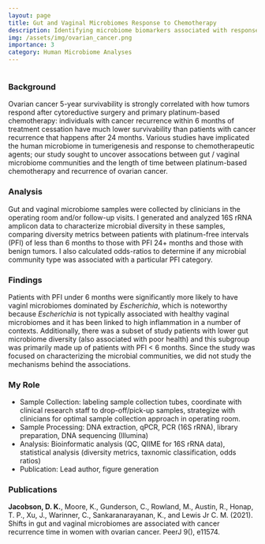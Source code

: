 ```yaml
---
layout: page
title: Gut and Vaginal Microbiomes Response to Chemotherapy
description: Identifying microbiome biomarkers associated with response to chemotherapy treatments
img: /assets/img/ovarian_cancer.png
importance: 3
category: Human Microbiome Analyses
---
```

<div class="row">
    <div class="col-sm mt-3 mt-md-0">
        <img class="img-fluid rounded z-depth-1" src="{{ '/assets/img/ovarian_odds.png' | relative_url }}" alt="" title="example image"/>
    </div>
</div>

### Background

Ovarian cancer 5-year survivability is strongly correlated with how tumors respond after cytoreductive surgery and primary platinum-based chemotherapy: individuals with cancer recurrence within 6 months of treatment cessation have much lower survivability than patients with cancer recurrence that happens after 24 months. Various studies have implicated the human microbiome in tumerigenesis and response to chemotherapeutic agents; our study sought to uncover assocations between gut / vaginal microbiome communities and the length of time between platinum-based chemotherapy and recurrence of ovarian cancer. 

### Analysis

Gut and vaginal microbiome samples were collected by clinicians in the operating room and/or follow-up visits. I generated and analyzed 16S rRNA amplicon data to characterize microbial diversity in these samples, comparing diversity metrics between patients with platinum-free intervals (PFI) of less than 6 months to those with PFI 24+ months and those with benign tumors. I also calculated odds-ratios to determine if any microbial community type was associated with a particular PFI category.

### Findings
Patients with PFI under 6 months were significantly more likely to have vaginl microbiomes dominated by *Escherichia*, which is noteworthy because *Escherichia* is not typically associated with healthy vaginal microbiomes and it has been linked to high inflammation in a number of contexts. Additionally, there was a subset of study patients with lower gut microbiome diversity (also associated with poor health) and this subgroup was primarily made up of patients with PFI < 6 months. Since the study was focused on characterizing the microbial communities, we did not study the mechanisms behind the associations. 


### My Role
- Sample Collection: labeling sample collection tubes, coordinate with clinical research staff to drop-off/pick-up samples, strategize with clinicians for optimal sample collection approach in operating room.
- Sample Processing: DNA extraction, qPCR, PCR (16S rRNA), library preparation, DNA sequencing (Illumina)
- Analysis: Bioinformatic analysis (QC, QIIME for 16S rRNA data), statistical analysis (diversity metrics, taxnomic classification, odds ratios)
- Publication: Lead author, figure generation


### Publications

**Jacobson, D. K.**, Moore, K., Gunderson, C., Rowland, M., Austin, R., Honap, T. P., Xu, J., Warinner, C., Sankaranarayanan, K., and
Lewis Jr C. M. (2021). Shifts in gut and vaginal microbiomes are associated with cancer recurrence time in women with ovarian
cancer. PeerJ 9(), e11574.